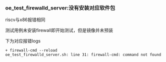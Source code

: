 ### oe_test_firewalld_server:没有安装对应软件包

riscv与x86报错相同

测试用例未安装firewall即开始测试，但是镜像并未预装

下为对应报错logs

```
+ firewall-cmd --reload
oe_test_firewalld_server.sh: line 31: firewall-cmd: command not found
```

